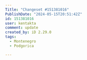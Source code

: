 ```yaml
---
Title: "Changeset #151381016"
PublishDate: "2024-05-15T20:51:42Z"
id: 151381016
user: kentakta
comment: update
created_by: iD 2.29.0
tags:
  - Montenegro
  - Podgorica

---
```

